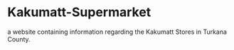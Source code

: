 # Kakumatt-Supermarket
a website containing information regarding the Kakumatt Stores in Turkana County.
